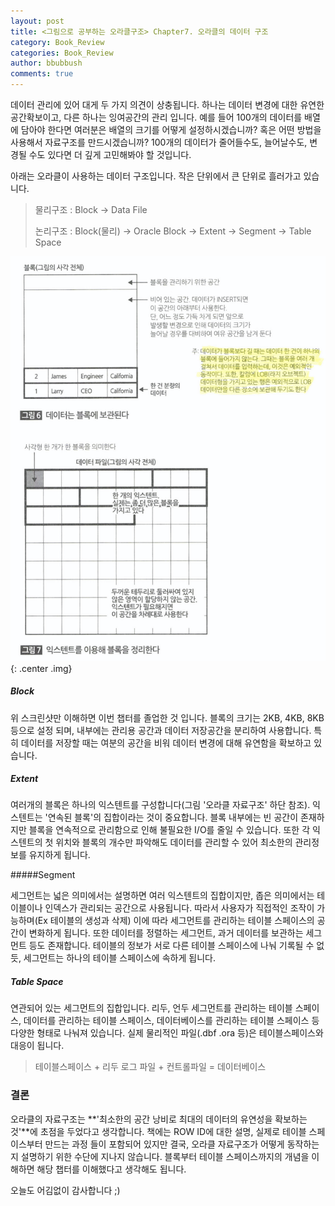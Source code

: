 ```yaml
---
layout: post
title: <그림으로 공부하는 오라클구조> Chapter7. 오라클의 데이터 구조
category: Book_Review
categories: Book_Review
author: bbubbush
comments: true
---
```

데이터 관리에 있어 대게 두 가지 의견이 상충됩니다. 하나는 데이터 변경에 대한 유연한 공간확보이고, 다른 하나는 잉여공간의 관리 입니다. 예를 들어 100개의 데이터를 배열에 담아야 한다면 여러분은 배열의 크기를 어떻게 설정하시겠습니까? 혹은 어떤 방법을 사용해서 자료구조를 만드시겠습니까? 100개의 데이터가 줄어들수도, 늘어날수도, 변경될 수도 있다면 더 깊게 고민해봐야 할 것입니다.

아래는 오라클이 사용하는 데이터 구조입니다. 작은 단위에서 큰 단위로 흘러가고 있습니다.

> 물리구조 : Block -> Data File
>
> 논리구조 : Block(물리) -> Oracle Block -> Extent -> Segment -> Table Space

![오라클 자료구조](/assets/img/book_review/01_oracle_architecture/2019-12-11_oracle_01.png){: .center .img}

##### Block

위 스크린샷만 이해하면 이번 챕터를 졸업한 것 입니다. 블록의 크기는 2KB, 4KB, 8KB 등으로 설정 되며, 내부에는 관리용 공간과 데이터 저장공간을 분리하여 사용합니다. 특히 데이터를 저장할 때는 여분의 공간을 비워 데이터 변경에 대해 유연함을 확보하고 있습니다. 

##### Extent

여러개의 블록은 하나의 익스텐트를 구성합니다(그림 '오라클 자료구조' 하단 참조). 익스텐트는 '연속된 블록'의 집합이라는 것이 중요합니다. 블록 내부에는 빈 공간이 존재하지만 블록을 연속적으로 관리함으로 인해 불필요한 I/O를 줄일 수 있습니다. 또한 각 익스텐트의 첫 위치와 블록의 개수만 파악해도 데이터를 관리할 수 있어 최소한의 관리정보를 유지하게 됩니다.

#####Segment

세그먼트는 넓은 의미에서는 설명하면 여러 익스텐트의 집합이지만, 좁은 의미에서는 테이블이나 인덱스가 관리되는 공간으로 사용됩니다. 따라서 사용자가 직접적인 조작이 가능하며(Ex 테이블의 생성과 삭제) 이에 따라 세그먼트를 관리하는 테이블 스페이스의 공간이 변화하게 됩니다.  또한 데이터를 정렬하는 세그먼트, 과거 데이터를 보관하는 세그먼트 등도 존재합니다. 테이블의 정보가 서로 다른 테이블 스페이스에 나눠 기록될 수 없듯, 세그먼트는 하나의 테이블 스페이스에 속하게 됩니다.

##### Table Space

연관되어 있는 세그먼트의 집합입니다. 리두, 언두 세그먼트를 관리하는 테이블 스페이스, 데이터를 관리하는 테이블 스페이스, 데이터베이스를 관리하는 테이블 스페이스 등 다양한 형태로 나눠져 있습니다. 실제 물리적인 파일(.dbf .ora 등)은 테이블스페이스와 대응이 됩니다.

> 테이블스페이스 + 리두 로그 파일 + 컨트롤파일 = 데이터베이스



### 결론

오라클의 자료구조는 **'최소한의 공간 낭비로 최대의 데이터의 유연성을 확보하는 것'**에 초점을 두었다고 생각합니다. 책에는 ROW ID에 대한 설명, 실제로 테이블 스페이스부터 만드는 과정 들이 포함되어 있지만 결국, 오라클 자료구조가 어떻게 동작하는지 설명하기 위한 수단에 지나지 않습니다. 블록부터 테이블 스페이스까지의 개념을 이해하면 해당 챕터를 이해했다고 생각해도 됩니다.

오늘도 어김없이 감사합니다 ;)
